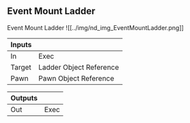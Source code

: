 ## Event Mount Ladder
Event Mount Ladder
![[../img/nd_img_EventMountLadder.png]]

|Inputs||
|--|--|
| In | Exec |
| Target | Ladder Object Reference |
| Pawn | Pawn Object Reference |

|Outputs||
|--|--|
| Out | Exec |
